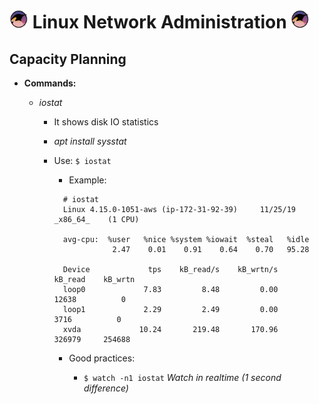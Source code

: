 # <img src="images/gnu-linux.png" width="30px"> Linux Network Administration <img src="images/gnu-linux.png" width="30px">

## Capacity Planning

- **Commands:**

  - _iostat_

    - It shows disk IO statistics

    - _apt install sysstat_

    - Use: `$ iostat`

      - Example:

      ```
        # iostat
        Linux 4.15.0-1051-aws (ip-172-31-92-39) 	11/25/19 	_x86_64_	(1 CPU)

        avg-cpu:  %user   %nice %system %iowait  %steal   %idle
                   2.47    0.01    0.91    0.64    0.70   95.28

        Device             tps    kB_read/s    kB_wrtn/s    kB_read    kB_wrtn
        loop0             7.83         8.48         0.00      12638          0
        loop1             2.29         2.49         0.00       3716          0
        xvda             10.24       219.48       170.96     326979     254688
      ```

      - Good practices:

        - `$ watch -n1 iostat` _Watch in realtime (1 second difference)_
